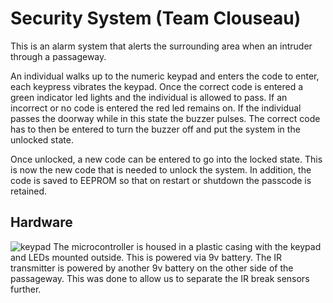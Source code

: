 # Security System (Team Clouseau)
This is an alarm system that alerts the surrounding area when an intruder through a passageway.

An individual walks up to the numeric keypad and enters the code to enter, each keypress vibrates the keypad. Once the correct code is entered a green indicator led lights and the individual is allowed to pass. If an incorrect or no code is entered the red led remains on. If the individual passes the doorway while in this state the buzzer pulses. The correct code has to then be entered to turn the buzzer off and put the system in the unlocked state.

Once unlocked, a new code can be entered to go into the locked state. This is now the new code that is needed to unlock the system. In addition, the code is saved to EEPROM so that on restart or shutdown the passcode is retained.

## Hardware
![keypad]()
The microcontroller is housed in a plastic casing with the keypad and LEDs mounted outside. This is powered via 9v battery. The IR transmitter is powered by another 9v battery on the other side of the passageway. This was done to allow us to separate the IR break sensors further.
